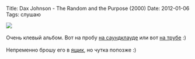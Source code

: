 Title: Dax Johnson - The Random and the Purpose (2000)
Date: 2012-01-06
Tags: слушаю

<div class="text"><img src="http://dl.dropbox.com/u/140528/site/the-random-and-the-purpose.jpg" /><br /><br />
Очень клевый альбом. Вот на пробу <a href="http://soundcloud.com/w-h-bsound/dax-johnson-a-moment-in-the">на саундклауде</a> или вот <a href="http://www.youtube.com/artist/Dax_Johnson">на трубе</a> :)<br /><br />
Непременно брошу его в <a href="http://www.dropbox.com">ящик</a>, но чутка попозже :)</div>